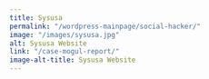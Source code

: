 ```yaml
---
title: Sysusa
permalink: "/wordpress-mainpage/social-hacker/"
image: "/images/sysusa.jpg"
alt: Sysusa Website
link: "/case-mogul-report/"
image-alt-title: Sysusa Website
---
```


